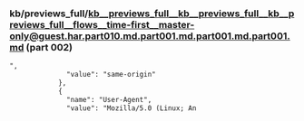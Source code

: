 ### kb/previews_full/kb__previews_full__kb__previews_full__kb__previews_full__flows__time-first__master-only@guest.har.part010.md.part001.md.part001.md.part001.md (part 002)

```md
",
              "value": "same-origin"
            },
            {
              "name": "User-Agent",
              "value": "Mozilla/5.0 (Linux; An
```

```
